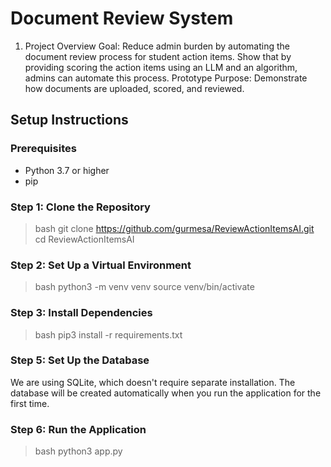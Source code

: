 # Document Review System

1. Project Overview
Goal: Reduce admin burden by automating the document review process for student action items. Show that by providing scoring the action items using an LLM and an algorithm, admins can automate this process. 
Prototype Purpose: Demonstrate how documents are uploaded, scored, and reviewed.


## Setup Instructions 

### Prerequisites

- Python 3.7 or higher
- pip 

### Step 1: Clone the Repository
>bash
git clone https://github.com/gurmesa/ReviewActionItemsAI.git
> cd ReviewActionItemsAI

### Step 2: Set Up a Virtual Environment
>bash
python3 -m venv venv
source venv/bin/activate

### Step 3: Install Dependencies
>bash
pip3 install -r requirements.txt

### Step 5: Set Up the Database

We are using SQLite, which doesn't require separate installation. The database will be created automatically when you run the application for the first time.

### Step 6: Run the Application
>bash
python3 app.py
